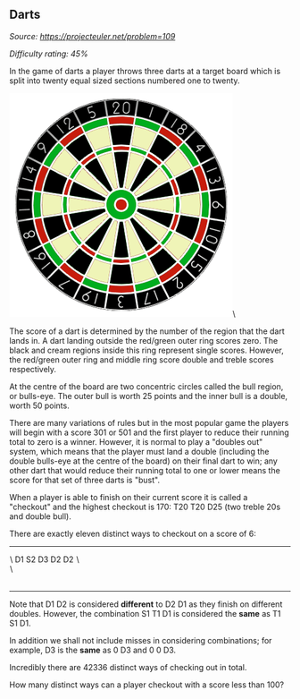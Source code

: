 Darts
-----

*Source: https://projecteuler.net/problem=109*


*Difficulty rating: 45%*

In the game of darts a player throws three darts at a target board which
is split into twenty equal sized sections numbered one to twenty.

![](img/p109.gif)\

The score of a dart is determined by the number of the region that the
dart lands in. A dart landing outside the red/green outer ring scores
zero. The black and cream regions inside this ring represent single
scores. However, the red/green outer ring and middle ring score double
and treble scores respectively.

At the centre of the board are two concentric circles called the bull
region, or bulls-eye. The outer bull is worth 25 points and the inner
bull is a double, worth 50 points.

There are many variations of rules but in the most popular game the
players will begin with a score 301 or 501 and the first player to
reduce their running total to zero is a winner. However, it is normal to
play a "doubles out" system, which means that the player must land a
double (including the double bulls-eye at the centre of the board) on
their final dart to win; any other dart that would reduce their running
total to one or lower means the score for that set of three darts is
"bust".

When a player is able to finish on their current score it is called a
"checkout" and the highest checkout is 170: T20 T20 D25 (two treble 20s
and double bull).

There are exactly eleven distinct ways to checkout on a score of 6:

  ------------------------ ------------------------ ------------------------
  ![](img/spacer.gif)\  D1                       S2
  D3                       D2                       D2
  ![](img/spacer.gif)\                            
                                                    
  ![](img/spacer.gif)\                           
                                                    
  ------------------------ ------------------------ ------------------------

Note that D1 D2 is considered **different** to D2 D1 as they finish on
different doubles. However, the combination S1 T1 D1 is considered the
**same** as T1 S1 D1.

In addition we shall not include misses in considering combinations; for
example, D3 is the **same** as 0 D3 and 0 0 D3.

Incredibly there are 42336 distinct ways of checking out in total.

How many distinct ways can a player checkout with a score less than 100?
